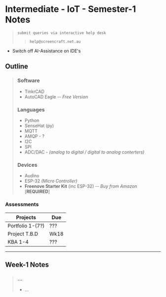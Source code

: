 # Intermediate - IoT - Semester-1 Notes

> `submit queries via interactive help desk`
> > `help@screencraft.net.au`

- Switch off AI-Assistance on IDE's

## Outline

> ### Software
> - TinkrCAD
> - AutoCAD Eagle _-- Free Version_
>
> ### Languages
> - Python
> - SenseHat (py)
> - MQTT
> - AMQP - ?
> - I2C
> - SPI
> - ADC/DAC - _(analog to digital / digital to analog conterters)_
>
> ### Devices
> - Audino
> - ESP-32 _(Micro Controller)_
> - **Freenove Starter Kit** (inc ESP-32) -- _Buy from Amazon_ [**REQUIRED**]

### Assessments

|  Projects        | Due  |
|------------------|------|
| Portfolio 1-(7?) | ???  |
| Project T.B.D    | Wk18 |
| KBA 1-4          | ???  |

---

## Week-1 Notes

> ### ...
> - ...
